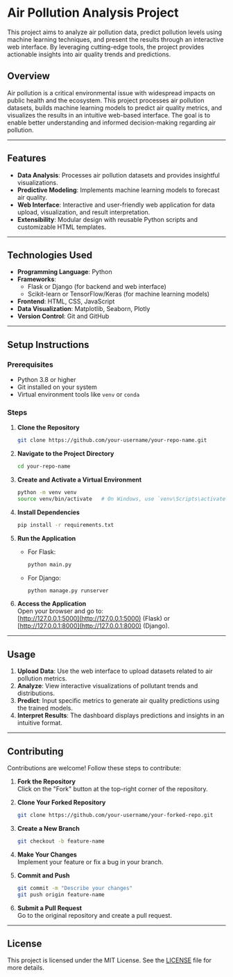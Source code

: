 # Air Pollution Analysis Project

This project aims to analyze air pollution data, predict pollution levels using machine learning techniques, and present the results through an interactive web interface. By leveraging cutting-edge tools, the project provides actionable insights into air quality trends and predictions.

## Overview

Air pollution is a critical environmental issue with widespread impacts on public health and the ecosystem. This project processes air pollution datasets, builds machine learning models to predict air quality metrics, and visualizes the results in an intuitive web-based interface. The goal is to enable better understanding and informed decision-making regarding air pollution.

---

## Features

- **Data Analysis**: Processes air pollution datasets and provides insightful visualizations.
- **Predictive Modeling**: Implements machine learning models to forecast air quality.
- **Web Interface**: Interactive and user-friendly web application for data upload, visualization, and result interpretation.
- **Extensibility**: Modular design with reusable Python scripts and customizable HTML templates.

---

## Technologies Used

- **Programming Language**: Python
- **Frameworks**:
  - Flask or Django (for backend and web interface)
  - Scikit-learn or TensorFlow/Keras (for machine learning models)
- **Frontend**: HTML, CSS, JavaScript
- **Data Visualization**: Matplotlib, Seaborn, Plotly
- **Version Control**: Git and GitHub

---

## Setup Instructions

### Prerequisites

- Python 3.8 or higher
- Git installed on your system
- Virtual environment tools like `venv` or `conda`

### Steps

1. **Clone the Repository**  
   ```bash
   git clone https://github.com/your-username/your-repo-name.git
   ```

2. **Navigate to the Project Directory**  
   ```bash
   cd your-repo-name
   ```

3. **Create and Activate a Virtual Environment**  
   ```bash
   python -m venv venv
   source venv/bin/activate   # On Windows, use `venv\Scripts\activate`
   ```

4. **Install Dependencies**  
   ```bash
   pip install -r requirements.txt
   ```

5. **Run the Application**  
   - For Flask:
     ```bash
     python main.py
     ```
   - For Django:
     ```bash
     python manage.py runserver
     ```

6. **Access the Application**  
   Open your browser and go to:  
   [http://127.0.0.1:5000](http://127.0.0.1:5000) (Flask) or [http://127.0.0.1:8000](http://127.0.0.1:8000) (Django).

---

## Usage

1. **Upload Data**: Use the web interface to upload datasets related to air pollution metrics.
2. **Analyze**: View interactive visualizations of pollutant trends and distributions.
3. **Predict**: Input specific metrics to generate air quality predictions using the trained models.
4. **Interpret Results**: The dashboard displays predictions and insights in an intuitive format.

---

## Contributing

Contributions are welcome! Follow these steps to contribute:

1. **Fork the Repository**  
   Click on the "Fork" button at the top-right corner of the repository.

2. **Clone Your Forked Repository**  
   ```bash
   git clone https://github.com/your-username/your-forked-repo.git
   ```

3. **Create a New Branch**  
   ```bash
   git checkout -b feature-name
   ```

4. **Make Your Changes**  
   Implement your feature or fix a bug in your branch.

5. **Commit and Push**  
   ```bash
   git commit -m "Describe your changes"
   git push origin feature-name
   ```

6. **Submit a Pull Request**  
   Go to the original repository and create a pull request.

---

## License

This project is licensed under the MIT License. See the [LICENSE](LICENSE) file for more details.
